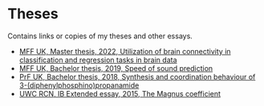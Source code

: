 # Theses

Contains links or copies of my theses and other essays.

 - [MFF UK, Master thesis, 2022, Utilization of brain connectivity in classification and regression tasks in brain data](https://dspace.cuni.cz/handle/20.500.11956/173962)
 - [MFF UK, Bachelor thesis, 2019, Speed of sound prediction](https://dspace.cuni.cz/handle/20.500.11956/108371 "Link")
 - [PrF UK, Bachelor thesis, 2018, Synthesis and coordination behaviour of 3-(diphenylphosphino)propanamide](https://dspace.cuni.cz/handle/20.500.11956/98820 "Link")
 - [UWC RCN, IB Extended essay, 2015, The Magnus coefficient](ee.pdf)
